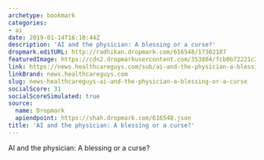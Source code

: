 ```yaml
---
archetype: bookmark
categories:
- ai
date: 2019-01-14T16:10:44Z
description: 'AI and the physician: A blessing or a curse?'
dropmark.editURL: http://radhikan.dropmark.com/616548/17302187
featuredImage: https://cdn2.dropmarkusercontent.com/353804/fcb0b72221c39f0b1775cd0ebc8381643269d0a1b915cc2e470d4fafad0617b8/thumbnail/no-image-banner.jpg?Expires=1557430063&Signature=fd06nudOD3y6ehgWgGhlhQ0Q4pA9LmDHdrlfDkG9mqGUAU224RQatFDCmvz~PoGeQb9EY6TOwfSALQiT2IVPcS3gvfF~3ZqKrpg0dLEf3uQoI7zPFVp5xxjKfMvgyEcZiqM6BZPEMDl90wmnco0SPU5Tti-8y3x5--gnzfPO0Rl34Hfp~j06F2eV8to~NirxmNVW53XLkD97DjOBR5rfEbEPETngw~QWo9ALqGaJ0Hksld0XuqwXfHoz-mcGf7i1osda~-NpxBmcmfoEDslxPGeDTHsimhta6VuZvGUig7oIywQpRbkWvPsRSMS4I6tJEEbeywXXoyztvU9nyfUUSQ__&Key-Pair-Id=APKAITQYWVEN757ZA4KQ
link: https://news.healthcareguys.com/sub/ai-and-the-physician-a-blessing-or-a-curse/
linkBrand: news.healthcareguys.com
slug: news-healthcareguys-ai-and-the-physician-a-blessing-or-a-curse
socialScore: 31
socialScoreSimulated: true
source:
  name: Dropmark
  apiendpoint: https://shah.dropmark.com/616548.json
title: 'AI and the physician: A blessing or a curse?'
---
```

AI and the physician: A blessing or a curse?